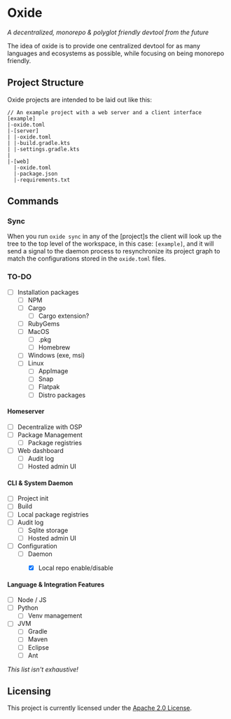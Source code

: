 # Oxide
*A decentralized, monorepo & polyglot friendly devtool from
the future*

The idea of oxide is to provide one centralized devtool for as many languages
and  ecosystems as possible, while focusing on being monorepo friendly.

## Project Structure
Oxide projects are intended to be laid out like this:
```
// An example project with a web server and a client interface
[example]
|-oxide.toml
|-[server]
| |-oxide.toml
| |-build.gradle.kts
| |-settings.gradle.kts
|
|-[web]
  |-oxide.toml
  |-package.json
  |-requirements.txt
```

## Commands

### Sync

When you run `oxide sync` in any of the [project]s the client will look up the
tree to the top level of the workspace, in this case: `[example]`, and it will
send a signal to the daemon process to resynchronize its project graph to match
the configurations stored in the `oxide.toml` files.

### TO-DO

- [ ] Installation packages
    - [ ] NPM
    - [ ] Cargo
      - [ ] Cargo extension?
    - [ ] RubyGems
    - [ ] MacOS
        - [ ] .pkg
        - [ ] Homebrew
    - [ ] Windows (exe, msi)
    - [ ] Linux
        - [ ] AppImage
        - [ ] Snap
        - [ ] Flatpak
        - [ ] Distro packages

#### Homeserver
- [ ] Decentralize with OSP
- [ ] Package Management
  - [ ] Package registries
- [ ] Web dashboard
  - [ ] Audit log
  - [ ] Hosted admin UI

#### CLI & System Daemon
- [ ] Project init
- [ ] Build
- [ ] Local package registries
- [ ] Audit log
  - [ ] Sqlite storage
  - [ ] Hosted admin UI
- [ ] Configuration
  - [ ] Daemon
    - [x] Local repo enable/disable
        

#### Language & Integration Features
- [ ] Node / JS
- [ ] Python
  - [ ] Venv management
- [ ] JVM
  - [ ] Gradle
  - [ ] Maven
  - [ ] Eclipse
  - [ ] Ant

*This list isn't exhaustive!*

## Licensing
This project is currently licensed under the [Apache 2.0 License](LICENSE).